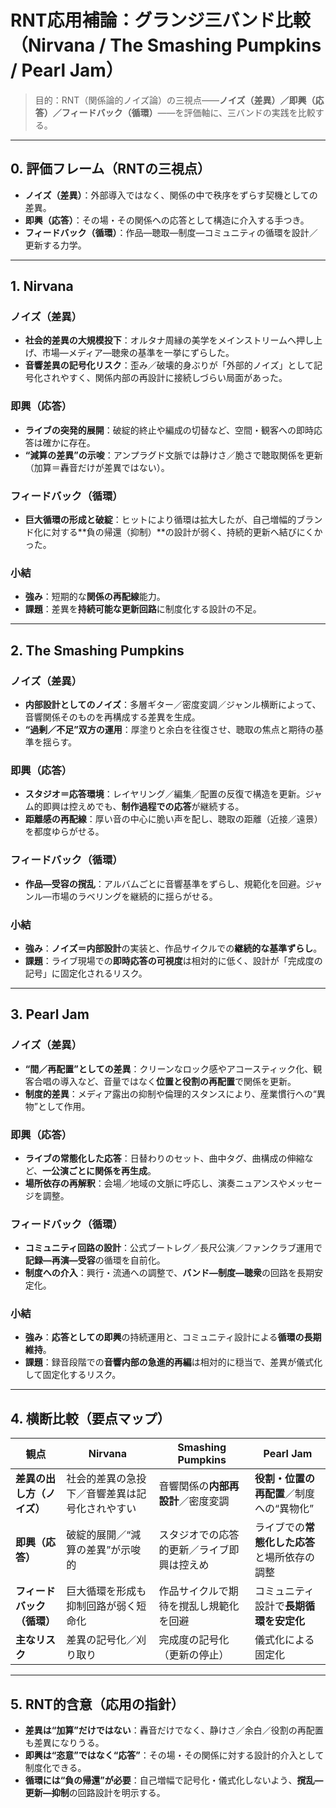 # RNT応用補論：グランジ三バンド比較（Nirvana / The Smashing Pumpkins / Pearl Jam）

> 目的：RNT（関係論的ノイズ論）の三視点――**ノイズ（差異）／即興（応答）／フィードバック（循環）**――を評価軸に、三バンドの実践を比較する。  

---

## 0. 評価フレーム（RNTの三視点）
- **ノイズ（差異）**：外部導入ではなく、関係の中で秩序をずらす契機としての差異。  
- **即興（応答）**：その場・その関係への応答として構造に介入する手つき。  
- **フィードバック（循環）**：作品—聴取—制度—コミュニティの循環を設計／更新する力学。

---

## 1. Nirvana
### ノイズ（差異）
- **社会的差異の大規模投下**：オルタナ周縁の美学をメインストリームへ押し上げ、市場—メディア—聴衆の基準を一挙にずらした。  
- **音響差異の記号化リスク**：歪み／破壊的身ぶりが「外部的ノイズ」として記号化されやすく、関係内部の再設計に接続しづらい局面があった。

### 即興（応答）
- **ライブの突発的展開**：破綻的終止や編成の切替など、空間・観客への即時応答は確かに存在。  
- **“減算の差異”の示唆**：アンプラグド文脈では静けさ／脆さで聴取関係を更新（加算＝轟音だけが差異ではない）。

### フィードバック（循環）
- **巨大循環の形成と破綻**：ヒットにより循環は拡大したが、自己増幅的ブランド化に対する**負の帰還（抑制）**の設計が弱く、持続的更新へ結びにくかった。

### 小結
- **強み**：短期的な**関係の再配線**能力。  
- **課題**：差異を**持続可能な更新回路**に制度化する設計の不足。

---

## 2. The Smashing Pumpkins
### ノイズ（差異）
- **内部設計としてのノイズ**：多層ギター／密度変調／ジャンル横断によって、音響関係そのものを再構成する差異を生成。  
- **“過剰／不足”双方の運用**：厚塗りと余白を往復させ、聴取の焦点と期待の基準を揺らす。

### 即興（応答）
- **スタジオ＝応答環境**：レイヤリング／編集／配置の反復で構造を更新。ジャム的即興は控えめでも、**制作過程での応答**が継続する。  
- **距離感の再配線**：厚い音の中心に脆い声を配し、聴取の距離（近接／遠景）を都度ゆらがせる。

### フィードバック（循環）
- **作品—受容の撹乱**：アルバムごとに音響基準をずらし、規範化を回避。ジャンル—市場のラベリングを継続的に揺らがせる。

### 小結
- **強み**：**ノイズ＝内部設計**の実装と、作品サイクルでの**継続的な基準ずらし**。  
- **課題**：ライブ現場での**即時応答の可視度**は相対的に低く、設計が「完成度の記号」に固定化されるリスク。

---

## 3. Pearl Jam
### ノイズ（差異）
- **“間／再配置”としての差異**：クリーンなロック感やアコースティック化、観客合唱の導入など、音量ではなく**位置と役割の再配置**で関係を更新。  
- **制度的差異**：メディア露出の抑制や倫理的スタンスにより、産業慣行への“異物”として作用。

### 即興（応答）
- **ライブの常態化した応答**：日替わりのセット、曲中タグ、曲構成の伸縮など、**一公演ごとに関係を再生成**。  
- **場所依存の再解釈**：会場／地域の文脈に呼応し、演奏ニュアンスやメッセージを調整。

### フィードバック（循環）
- **コミュニティ回路の設計**：公式ブートレグ／長尺公演／ファンクラブ運用で**記録—再演—受容**の循環を自前化。  
- **制度への介入**：興行・流通への調整で、**バンド—制度—聴衆**の回路を長期安定化。

### 小結
- **強み**：**応答としての即興**の持続運用と、コミュニティ設計による**循環の長期維持**。  
- **課題**：録音段階での**音響内部の急進的再編**は相対的に穏当で、差異が儀式化して固定化するリスク。

---

## 4. 横断比較（要点マップ）
| 観点 | Nirvana | Smashing Pumpkins | Pearl Jam |
|---|---|---|---|
| **差異の出し方（ノイズ）** | 社会的差異の急投下／音響差異は記号化されやすい | 音響関係の**内部再設計**／密度変調 | **役割・位置の再配置**／制度への“異物化” |
| **即興（応答）** | 破綻的展開／“減算の差異”が示唆的 | スタジオでの応答的更新／ライブ即興は控えめ | ライブでの**常態化した応答**と場所依存の調整 |
| **フィードバック（循環）** | 巨大循環を形成も抑制回路が弱く短命化 | 作品サイクルで期待を撹乱し規範化を回避 | コミュニティ設計で**長期循環を安定化** |
| **主なリスク** | 差異の記号化／刈り取り | 完成度の記号化（更新の停止） | 儀式化による固定化 |

---

## 5. RNT的含意（応用の指針）
- **差異は“加算”だけではない**：轟音だけでなく、静けさ／余白／役割の再配置も差異になりうる。  
- **即興は“恣意”ではなく“応答”**：その場・その関係に対する設計的介入として制度化できる。  
- **循環には“負の帰還”が必要**：自己増幅で記号化・儀式化しないよう、**撹乱—更新—抑制**の回路設計を明示する。



